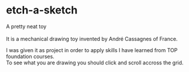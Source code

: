# etch-a-sketch
A pretty neat toy<br>
<br> It is a mechanical drawing toy invented by André Cassagnes of France.<br>

I was given it as project in order to apply skills I have learned from TOP foundation courses.
<br>
To see what you are drawing you should click and scroll accross the grid.



